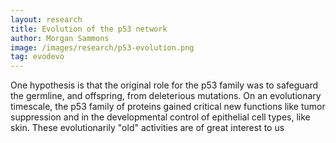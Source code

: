 ```yaml
---
layout: research
title: Evolution of the p53 network
author: Morgan Sammons
image: /images/research/p53-evolution.png
tag: evodevo
---
```


 One hypothesis is that the original role for the p53 family was to safeguard the germline, and offspring, from deleterious mutations.  On an evolutionary timescale, the p53 family of proteins gained critical new functions like tumor suppression and in the developmental control of epithelial cell types, like skin.  These evolutionarily "old" activities are of great interest to us